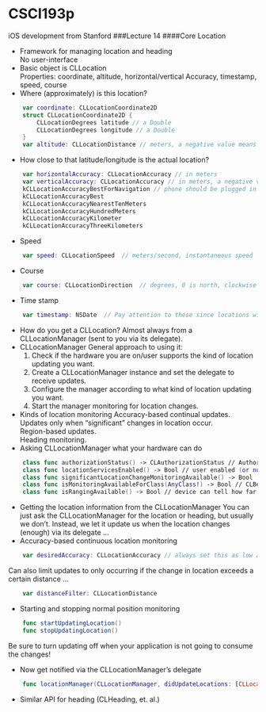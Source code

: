# CSCI193p
iOS development from Stanford
###Lecture 14
####Core Location
* Framework for managing location and heading  
No user-interface
* Basic object is CLLocation  
Properties: coordinate, altitude, horizontal/vertical Accuracy, timestamp, speed, course
* Where (approximately) is this location?  
```swift
    var coordinate: CLLocationCoordinate2D
    struct CLLocationCoordinate2D {
        CLLocationDegrees latitude // a Double
        CLLocationDegrees longitude // a Double
    }
    var altitude: CLLocationDistance // meters, a negative value means “below sea level”
```
* How close to that latitude/longitude is the actual location?
```swift
    var horizontalAccuracy: CLLocationAccuracy // in meters
    var verticalAccuracy: CLLocationAccuracy // in meters, a negative value means the coordinate or altitude (respectively) is invalid.
    kCLLocationAccuracyBestForNavigation // phone should be plugged in to power source
    kCLLocationAccuracyBest
    kCLLocationAccuracyNearestTenMeters
    kCLLocationAccuracyHundredMeters
    kCLLocationAccuracyKilometer
    kCLLocationAccuracyThreeKilometers
```
* Speed
```swift
    var speed: CLLocationSpeed  // meters/second, instantaneous speed
```
* Course
```swift
    var course: CLLocationDirection  // degrees, 0 is north, clockwise
```
* Time stamp
```swift
    var timestamp: NSDate  // Pay attention to these since locations will be delivered on an inconsistent time basis.
```
* How do you get a CLLocation?
Almost always from a CLLocationManager (sent to you via its delegate).
* CLLocationManager
    General approach to using it:  
    1. Check if the hardware you are on/user supports the kind of location updating you want.
    2. Create a CLLocationManager instance and set the delegate to receive updates.  
    3. Configure the manager according to what kind of location updating you want.  
    4. Start the manager monitoring for location changes.   
* Kinds of location monitoring
    Accuracy-based continual updates.  
    Updates only when “significant” changes in location occur.  
    Region-based updates.  
    Heading monitoring.  
* Asking CLLocationManager what your hardware can do
```swift
    class func authorizationStatus() -> CLAuthorizationStatus // Authorized, Denied or Restricted
    class func locationServicesEnabled() -> Bool // user enabled (or not) locations for your app
    class func significantLocationChangeMonitoringAvailable() -> Bool
    class func isMonitoringAvailableForClass(AnyClass!) -> Bool // CLBeacon/CLCircularRegion
    class func isRangingAvailable() -> Bool // device can tell how far it is from beacons
```
* Getting the location information from the CLLocationManager
You can just ask the CLLocationManager for the location or heading, but usually we don’t. Instead, we let it update us when the location changes (enough) via its delegate ...
* Accuracy-based continuous location monitoring
```swift
    var desiredAccuracy: CLLocationAccuracy // always set this as low as will work for you
```
Can also limit updates to only occurring if the change in location exceeds a certain distance ...
```swift
    var distanceFilter: CLLocationDistance
```
* Starting and stopping normal position monitoring
```swift
    func startUpdatingLocation()
    func stopUpdatingLocation()
```
Be sure to turn updating off when your application is not going to consume the changes!
* Now get notified via the CLLocationManager’s delegate
```swift
    func locationManager(CLLocationManager, didUpdateLocations: [CLLocation])
```
* Similar API for heading (CLHeading, et. al.)

